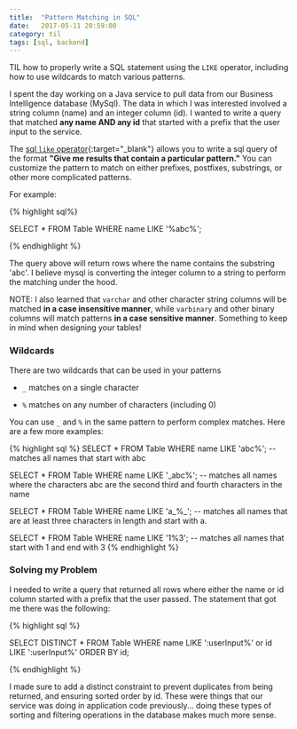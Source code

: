 ```yaml
---
title:  "Pattern Matching in SQL"
date:   2017-05-11 20:59:00
category: til
tags: [sql, backend]
---
```


TIL how to properly write a SQL statement using the `LIKE` operator, including how to use wildcards to match various patterns.

I spent the day working on a Java service to pull data from our Business Intelligence database (MySql). The data in which I was interested involved a string column (name) and an integer column (id). I wanted to write a query that matched **any name AND any id** that started with a prefix that the user input to the service. 

The [sql `like` operator][like]{:target="_blank"} allows you to write a sql query of the format **"Give me results that contain a particular pattern."** You can customize the pattern to match on either prefixes, postfixes, substrings, or other more complicated patterns. 

For example:

{% highlight sql%}

SELECT * FROM Table WHERE name LIKE '%abc%';

{% endhighlight %}

The query above will return rows where the name contains the substring 'abc'. I believe mysql is converting the integer column to a string to perform the matching under the hood. 

NOTE: I also learned that `varchar` and other character string columns will be matched **in a case insensitive manner**, while `varbinary` and other binary columns will match patterns **in a case sensitive manner**. Something to keep in mind when designing your tables!

### Wildcards 

There are two wildcards that can be used in your patterns

- `_` matches on a single character

- `%` matches on any number of characters (including 0)

You can use `_` and `%` in the same pattern to perform complex matches. Here are a few more examples:

{% highlight sql %}
SELECT * FROM Table WHERE name LIKE 'abc%'; -- matches all names that start with abc

SELECT * FROM Table WHERE name LIKE '_abc%'; -- matches all names where the characters abc are the second third and fourth characters in the name

SELECT * FROM Table WHERE name LIKE 'a_%_'; -- matches all names that are at least three characters in length and start with a.

SELECT * FROM Table WHERE name LIKE '1%3'; -- matches all names that start with 1 and end with 3
{% endhighlight %}

### Solving my Problem

I needed to write a query that returned all rows where either the name or id column started with a prefix that the user passed. The statement that got me there was the following:

{% highlight sql %}

SELECT DISTINCT * FROM Table WHERE name LIKE ':userInput%' or id LIKE ':userInput%' ORDER BY id;

{% endhighlight %}

I made sure to add a distinct constraint to prevent duplicates from being returned, and ensuring sorted order by id. These were things that our service was doing in application code previously... doing these types of sorting and filtering operations in the database makes much more sense.

[like]: https://dev.mysql.com/doc/refman/5.7/en/pattern-matching.html
